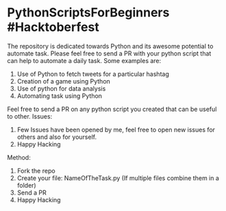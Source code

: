 # PythonScriptsForBeginners #Hacktoberfest
The repository is dedicated towards Python and its awesome potential to automate task. Please feel free to send a PR with your python script that can help to
automate a daily task. Some examples are:
1. Use of Python to fetch tweets for a particular hashtag
2. Creation of a game using Python
3. Use of python for data analysis
4. Automating task using Python

Feel free to send a PR on any python script you created that can be useful to other.
Issues:
1. Few Issues have been opened by me, feel free to open new issues for others and also for yourself.
2. Happy Hacking

Method:
1. Fork the repo
2. Create your file:  NameOfTheTask.py (If multiple files combine them in a folder)
3. Send a PR
4. Happy Hacking

